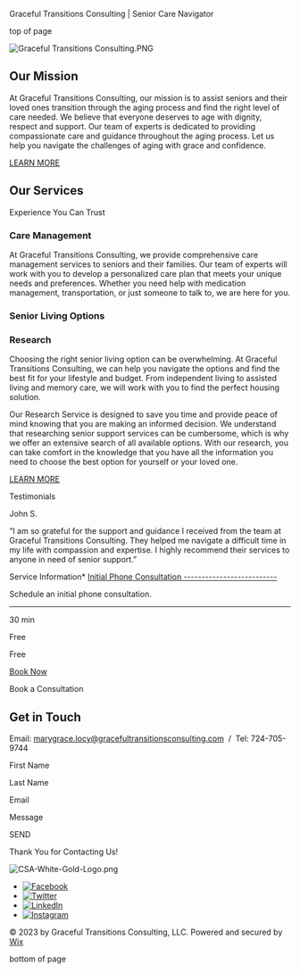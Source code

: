 Graceful Transitions Consulting | Senior Care Navigator









top of page

![Graceful Transitions Consulting.PNG](https://static.wixstatic.com/media/f64c94_2810529b2d4f4009808bed5d1271976e~mv2.png/v1/crop/x_72,y_51,w_563,h_420/fill/w_353,h_265,al_c,q_85,usm_0.66_1.00_0.01,enc_avif,quality_auto/Graceful%20Transitions%20Consulting_PNG.png)

Our Mission
-----------

At Graceful Transitions Consulting, our mission is to assist seniors and their loved ones transition through the aging process and find the right level of care needed. We believe that everyone deserves to age with dignity, respect and support. Our team of experts is dedicated to providing compassionate care and guidance throughout the aging process. Let us help you navigate the challenges of aging with grace and confidence.

[LEARN MORE](https://www.gracefultransitionsconsulting.com/about)

Our Services
------------

Experience You Can Trust

### Care Management

At Graceful Transitions Consulting, we provide comprehensive care management services to seniors and their families. Our team of experts will work with you to develop a personalized care plan that meets your unique needs and preferences. Whether you need help with medication management, transportation, or just someone to talk to, we are here for you.

### Senior Living Options

### Research

Choosing the right senior living option can be overwhelming. At Graceful Transitions Consulting, we can help you navigate the options and find the best fit for your lifestyle and budget. From independent living to assisted living and memory care, we will work with you to find the perfect housing solution.

Our Research Service is designed to save you time and provide peace of mind knowing that you are making an informed decision. We understand that researching senior support services can be cumbersome, which is why we offer an extensive search of all available options. With our research, you can take comfort in the knowledge that you have all the information you need to choose the best option for yourself or your loved one.

[LEARN MORE](https://www.gracefultransitionsconsulting.com/services)

Testimonials

John S.

“I am so grateful for the support and guidance I received from the team at Graceful Transitions Consulting. They helped me navigate a difficult time in my life with compassion and expertise. I highly recommend their services to anyone in need of senior support.”

Service Information* [Initial Phone Consultation
  --------------------------](https://www.gracefultransitionsconsulting.com/booking-calendar/initial-phone-consultation)

  Schedule an initial phone consultation.

  ---

  30 min

  Free

  Free

  [Book Now](https://www.gracefultransitionsconsulting.com/booking-calendar/initial-phone-consultation)

Book a Consultation

Get in Touch
------------

Email: [marygrace.locy@gracefultransitionsconsulting.com](mailto:marygrace.locy@gracefultransitionsconsulting.com)  /  Tel: 724-705-9744

First Name

Last Name

Email

Message

SEND

Thank You for Contacting Us!

![CSA-White-Gold-Logo.png](https://static.wixstatic.com/media/f64c94_ed20f10d3246410686d875ff98693e01~mv2.png/v1/fill/w_151,h_101,al_c,q_85,usm_0.66_1.00_0.01,enc_avif,quality_auto/CSA-White-Gold-Logo.png)

* [![Facebook](https://static.wixstatic.com/media/23fd2a2be53141ed810f4d3dcdcd01fa.png/v1/fill/w_26,h_26,al_c,q_85,usm_0.66_1.00_0.01,enc_avif,quality_auto/23fd2a2be53141ed810f4d3dcdcd01fa.png)](https://www.facebook.com/profile.php?id=61552260988693)
* [![Twitter](https://static.wixstatic.com/media/01ab6619093f45388d66736ec22e5885.png/v1/fill/w_26,h_26,al_c,q_85,usm_0.66_1.00_0.01,enc_avif,quality_auto/01ab6619093f45388d66736ec22e5885.png)](https://www.twitter.com/wix)
* [![LinkedIn](https://static.wixstatic.com/media/7528824071724d12a3e6c31eee0b40d4.png/v1/fill/w_26,h_26,al_c,q_85,usm_0.66_1.00_0.01,enc_avif,quality_auto/7528824071724d12a3e6c31eee0b40d4.png)](https://www.linkedin.com/company/wix-com)
* [![Instagram](https://static.wixstatic.com/media/81af6121f84c41a5b4391d7d37fce12a.png/v1/fill/w_26,h_26,al_c,q_85,usm_0.66_1.00_0.01,enc_avif,quality_auto/81af6121f84c41a5b4391d7d37fce12a.png)](https://www.instagram.com/wix)

© 2023 by Graceful Transitions Consulting, LLC. Powered and secured by [Wix](https://wix.com/?utm_campaign=vir_created_with)

bottom of page